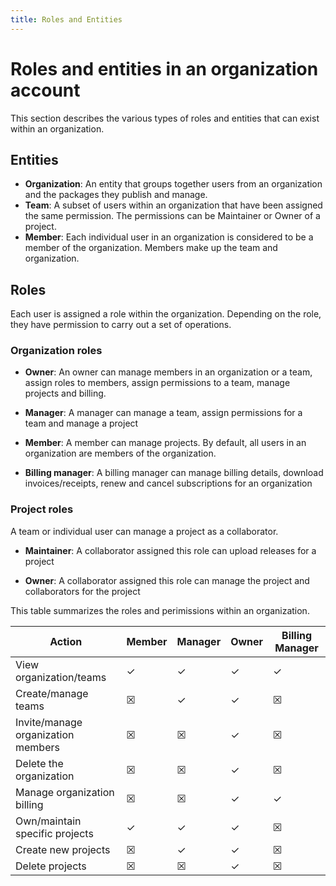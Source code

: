 ```yaml
---
title: Roles and Entities
---
```


# Roles and entities in an organization account

This section describes the various types of roles and
entities that can exist within an organization.

## Entities

* **Organization**: An entity that groups together users from an
organization and the packages they  publish and manage.
* **Team**: A subset of users within an organization that have been
assigned the same permission.
The permissions can be Maintainer or Owner of a project.
* **Member**: Each individual user in an organization is considered
to be a member of the organization. Members make up the team and organization.

## Roles

Each user is assigned a role within the organization. Depending on the role,
they have permission to carry out a set of operations.

### Organization roles

* **Owner**: An owner can manage members in an organization or a team,
assign roles to members, assign  permissions to a team,
manage projects and billing.

* **Manager**: A manager can manage a team, assign permissions for a
team and manage a project

* **Member**: A member can manage projects. By default, all users in an
organization are members  of the organization.

* **Billing manager**: A billing manager can manage billing details,
download invoices/receipts,
renew and cancel subscriptions for an organization

### Project roles

A team or individual user can manage a project as a collaborator.

* **Maintainer**: A collaborator assigned this role can
upload releases for a project

* **Owner**: A collaborator assigned this role can manage
the project and collaborators for the project

This table summarizes the roles and perimissions within an organization.

| Action | Member | Manager | Owner | Billing Manager |
| ---------------------------------- | ------ | ------ | ------ | ------ |
| View organization/teams            | &check;| &check;| &check;| &check;|
| Create/manage teams                | &#9746;| &check;| &check;| &#9746;|
| Invite/manage organization members | &#9746;| &#9746;| &check;| &#9746;|
| Delete the organization            | &#9746;| &#9746;| &check;| &#9746;|
| Manage organization billing        | &#9746;| &#9746;| &check;| &check;|
| Own/maintain specific projects     | &check;| &check;| &check;| &#9746;|
| Create new projects                | &#9746;| &check;| &check;| &#9746;|
| Delete projects                    | &#9746;| &#9746;| &check;| &#9746;|
